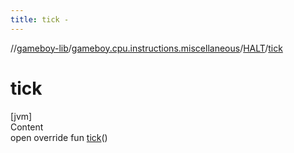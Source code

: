 ```yaml
---
title: tick -
---
```

//[gameboy-lib](../../index.md)/[gameboy.cpu.instructions.miscellaneous](../index.md)/[HALT](index.md)/[tick](tick.md)



# tick  
[jvm]  
Content  
open override fun [tick](tick.md)()  



